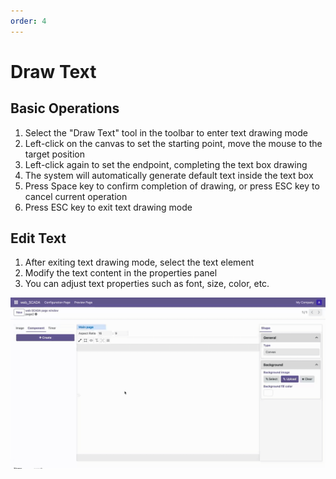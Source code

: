 ```yaml
---
order: 4
---
```

# Draw Text

## Basic Operations

1. Select the "Draw Text" tool in the toolbar to enter text drawing mode
2. Left-click on the canvas to set the starting point, move the mouse to the target position
3. Left-click again to set the endpoint, completing the text box drawing
4. The system will automatically generate default text inside the text box
5. Press Space key to confirm completion of drawing, or press ESC key to cancel current operation
6. Press ESC key to exit text drawing mode

## Edit Text

1. After exiting text drawing mode, select the text element
2. Modify the text content in the properties panel
3. You can adjust text properties such as font, size, color, etc.

![Draw text example](./draw_text.gif) 